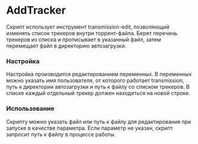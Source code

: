 # AddTracker
Скрипт использует инструмент transmission-edit, позволяющий изменять список трекеров внутри торрент-файла.
Берет перечень трекеров из списка и прописывает в указанный файл, затем перемещает файл в директорию автозагрузки.

### Настройка
Настройка производится редактированием переменных.
В переменных можно указать имя пользователя, от которого работает transmission, путь к директории автозагрузки и путь к файлу со списком трекеров.
В списке каждый отдельный трекер должен находиться на новой строке.

### Использование
Скрипту можно указать файл или путь к файлу для редактирования при запуске в качестве параметра.
Если параметр не указан, скрипт запросит путь к файлу в процессе работы.

